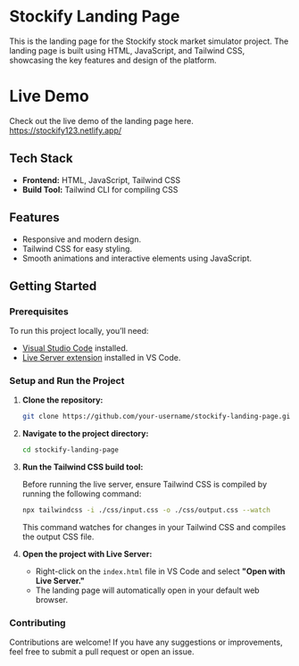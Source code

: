 
# Stockify Landing Page

This is the landing page for the Stockify stock market simulator project. The landing page is built using HTML, JavaScript, and Tailwind CSS, showcasing the key features and design of the platform.

# Live Demo
Check out the live demo of the landing page here.
https://stockify123.netlify.app/

## Tech Stack

- **Frontend:** HTML, JavaScript, Tailwind CSS
- **Build Tool:** Tailwind CLI for compiling CSS

## Features

- Responsive and modern design.
- Tailwind CSS for easy styling.
- Smooth animations and interactive elements using JavaScript.

## Getting Started

### Prerequisites

To run this project locally, you’ll need:

- [Visual Studio Code](https://code.visualstudio.com/) installed.
- [Live Server extension](https://marketplace.visualstudio.com/items?itemName=ritwickdey.LiveServer) installed in VS Code.

### Setup and Run the Project

1. **Clone the repository:**

   ```bash
   git clone https://github.com/your-username/stockify-landing-page.git
   ```

2. **Navigate to the project directory:**

   ```bash
   cd stockify-landing-page
   ```

3. **Run the Tailwind CSS build tool:**

   Before running the live server, ensure Tailwind CSS is compiled by running the following command:

   ```bash
   npx tailwindcss -i ./css/input.css -o ./css/output.css --watch
   ```

   This command watches for changes in your Tailwind CSS and compiles the output CSS file.

4. **Open the project with Live Server:**

   - Right-click on the `index.html` file in VS Code and select **"Open with Live Server."**
   - The landing page will automatically open in your default web browser.


### Contributing

Contributions are welcome! If you have any suggestions or improvements, feel free to submit a pull request or open an issue.
